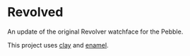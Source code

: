 # Revolved

An update of the original Revolver watchface for the Pebble.

This project uses
[clay](https://github.com/pebble/clay) and [enamel](https://github.com/gregoiresage/enamel). 
